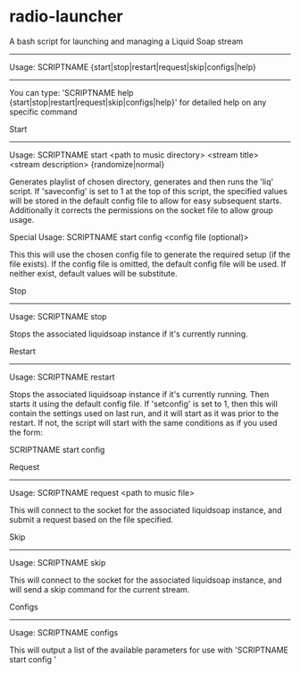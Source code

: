 # radio-launcher
A bash script for launching and managing a Liquid Soap stream

-------

Usage: SCRIPTNAME {start|stop|restart|request|skip|configs|help}
_____

You can type: 'SCRIPTNAME help {start|stop|restart|request|skip|configs|help}'
for detailed help on any specific command

   Start
   _____

   Usage:
    SCRIPTNAME start \<path to music directory\> \<stream title\> \<stream description\> {randomize|normal}

   Generates playlist of chosen directory, generates and then runs the 'liq' script.
   If 'saveconfig' is set to 1 at the top of this script, the specified values will
   be stored in the default config file to allow for easy subsequent starts.
   Additionally it corrects the permissions on the socket file to allow group usage.


   Special Usage:
    SCRIPTNAME start config \<config file (optional)\>

   This this will use the chosen config file to generate the required setup (if the file exists).
   If the config file is omitted, the default config file will be used.  If neither exist, default
   values will be substitute.

   Stop
   ____

   Usage:
    SCRIPTNAME stop

   Stops the associated liquidsoap instance if it's currently running.

   Restart
   ____

   Usage:
    SCRIPTNAME restart

   Stops the associated liquidsoap instance if it's currently running.
   Then starts it using the default config file.  If 'setconfig' is set to 1, then this will
   contain the settings used on last run, and it will start as it was prior to the restart.
   If not, the script will start with the same conditions as if you used the form:

   SCRIPTNAME start config

   Request
   ____

   Usage:
    SCRIPTNAME request \<path to music file\>

   This will connect to the socket for the associated liquidsoap instance, and submit a
   request based on the file specified.

   Skip
   ____

   Usage:
    SCRIPTNAME skip

   This will connect to the socket for the associated liquidsoap instance, and will send
   a skip command for the current stream.

   Configs
   ____

   Usage:
    SCRIPTNAME configs

   This will output a list of the available parameters for use with
    'SCRIPTNAME start config <config file>'

